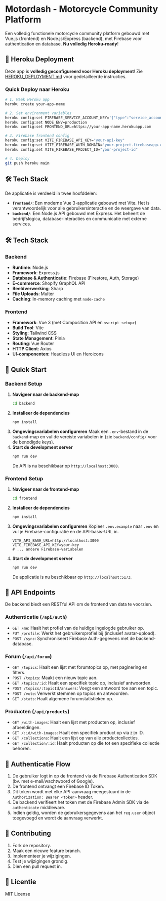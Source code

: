 # Motordash - Motorcycle Community Platform

Een volledig functionele motorcycle community platform gebouwd met Vue.js (frontend) en Node.js/Express (backend), met Firebase voor authentication en database. **Nu volledig Heroku-ready!**

## 🚀 Heroku Deployment

Deze app is **volledig geconfigureerd voor Heroku deployment**! Zie [HEROKU_DEPLOYMENT.md](HEROKU_DEPLOYMENT.md) voor gedetailleerde instructies.

### Quick Deploy naar Heroku

```bash
# 1. Maak Heroku app
heroku create your-app-name

# 2. Set environment variables
heroku config:set FIREBASE_SERVICE_ACCOUNT_KEY='{"type":"service_account",...}'
heroku config:set NODE_ENV=production
heroku config:set FRONTEND_URL=https://your-app-name.herokuapp.com

# 3. Firebase frontend config
heroku config:set VITE_FIREBASE_API_KEY="your-api-key"
heroku config:set VITE_FIREBASE_AUTH_DOMAIN="your-project.firebaseapp.com"
heroku config:set VITE_FIREBASE_PROJECT_ID="your-project-id"

# 4. Deploy
git push heroku main
```

## 🛠️ Tech Stack

De applicatie is verdeeld in twee hoofddelen:

- **`frontend/`**: Een moderne Vue 3-applicatie gebouwd met Vite. Het is verantwoordelijk voor alle gebruikersinteractie en de weergave van data.
- **`backend/`**: Een Node.js API gebouwd met Express. Het beheert de bedrijfslogica, database-interacties en communicatie met externe services.

## 🛠️ Tech Stack

### Backend

- **Runtime**: Node.js
- **Framework**: Express.js
- **Database & Authenticatie**: Firebase (Firestore, Auth, Storage)
- **E-commerce**: Shopify GraphQL API
- **Beeldverwerking**: Sharp
- **File Uploads**: Multer
- **Caching**: In-memory caching met `node-cache`

### Frontend

- **Framework**: Vue 3 (met Composition API en `<script setup>`)
- **Build Tool**: Vite
- **Styling**: Tailwind CSS
- **State Management**: Pinia
- **Routing**: Vue Router
- **HTTP Client**: Axios
- **UI-componenten**: Headless UI en Heroicons

## 🚀 Quick Start

### Backend Setup

1.  **Navigeer naar de backend-map**
    ```bash
    cd backend
    ```
2.  **Installeer de dependencies**
    ```bash
    npm install
    ```
3.  **Omgevingsvariabelen configureren**
    Maak een `.env`-bestand in de `backend`-map en vul de vereiste variabelen in (zie `backend/config/` voor de benodigde keys).
4.  **Start de development server**
    ```bash
    npm run dev
    ```
    De API is nu beschikbaar op `http://localhost:3000`.

### Frontend Setup

1.  **Navigeer naar de frontend-map**
    ```bash
    cd frontend
    ```
2.  **Installeer de dependencies**
    ```bash
    npm install
    ```
3.  **Omgevingsvariabelen configureren**
    Kopieer `.env.example` naar `.env` en vul je Firebase-configuratie en de API-basis-URL in.
    ```env
    VITE_API_BASE_URL=http://localhost:3000
    VITE_FIREBASE_API_KEY=your-key
    # ... andere Firebase-variabelen
    ```
4.  **Start de development server**
    ```bash
    npm run dev
    ```
    De applicatie is nu beschikbaar op `http://localhost:5173`.

## 📡 API Endpoints

De backend biedt een RESTful API om de frontend van data te voorzien.

### Authenticatie (`/api/auth`)

- `GET /me`: Haalt het profiel van de huidige ingelogde gebruiker op.
- `PUT /profile`: Werkt het gebruikersprofiel bij (inclusief avatar-upload).
- `POST /sync`: Synchroniseert Firebase Auth-gegevens met de backend-database.

### Forum (`/api/forum`)

- `GET /topics`: Haalt een lijst met forumtopics op, met paginering en filters.
- `POST /topics`: Maakt een nieuw topic aan.
- `GET /topics/:id`: Haalt een specifiek topic op, inclusief antwoorden.
- `POST /topics/:topicId/answers`: Voegt een antwoord toe aan een topic.
- `POST /vote`: Verwerkt stemmen op topics en antwoorden.
- `GET /stats`: Haalt algemene forumstatistieken op.

### Producten (`/api/products`)

- `GET /with-images`: Haalt een lijst met producten op, inclusief afbeeldingen.
- `GET /:id/with-images`: Haalt een specifiek product op via zijn ID.
- `GET /collections`: Haalt een lijst op van alle productcollecties.
- `GET /collection/:id`: Haalt producten op die tot een specifieke collectie behoren.

## 🔐 Authenticatie Flow

1.  De gebruiker logt in op de frontend via de Firebase Authentication SDK (bv. met e-mail/wachtwoord of Google).
2.  De frontend ontvangt een Firebase ID Token.
3.  Dit token wordt met elke API-aanvraag meegestuurd in de `Authorization: Bearer <token>` header.
4.  De backend verifieert het token met de Firebase Admin SDK via de `authenticate` middleware.
5.  Indien geldig, worden de gebruikersgegevens aan het `req.user` object toegevoegd en wordt de aanvraag verwerkt.

## 🤝 Contributing

1.  Fork de repository.
2.  Maak een nieuwe feature branch.
3.  Implementeer je wijzigingen.
4.  Test je wijzigingen grondig.
5.  Dien een pull request in.

## 📝 Licentie

MIT License
